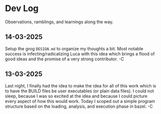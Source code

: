# Dev Log

Observations, ramblings, and learnings along the way.

## 14-03-2025

Setup the grog `DESIGN.md` to organize my thoughts a bit. 
Most notable success is infecting/radicalizing Luca with this idea which brings a flood of good ideas and the promise of a very strong contributor. -C

## 13-03-2025

Last night, I finally had the idea to make the idea for all of this work which is to have the BUILD files be user executables (or plain data files).
I could not sleep, because I was so excited at the idea and because I could picture every aspect of how this would work.
Today I scoped out a simple program structure based on the loading, analysis, and execution phase in bazel. -C
